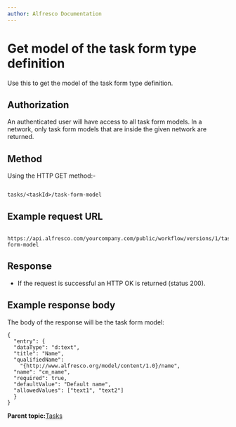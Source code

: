 ```yaml
---
author: Alfresco Documentation
---
```


# Get model of the task form type definition

Use this to get the model of the task form type definition.

## Authorization

An authenticated user will have access to all task form models. In a network, only task form models that are inside the given network are returned.

## Method

Using the HTTP GET method:-

```

tasks/<taskId>/task-form-model
```

## Example request URL

```

https://api.alfresco.com/yourcompany.com/public/workflow/versions/1/tasks/152/task-form-model
```

## Response

-   If the request is successful an HTTP OK is returned \(status 200\).

## Example response body

The body of the response will be the task form model:

```
{ 
  "entry": {
  "dataType": "d:text",
  "title": "Name",
  "qualifiedName":  
    "{http://www.alfresco.org/model/content/1.0}/name",
  "name": "cm_name",
  "required": true,
  "defaultValue": "Default name",
  "allowedValues": ["text1", "text2"]
  } 
}
```

**Parent topic:**[Tasks](../../../pra/1/concepts/act-tasks.md)

